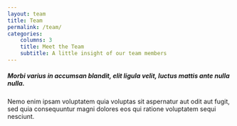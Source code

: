 ```yaml
---
layout: team
title: Team
permalink: /team/
categories:
    columns: 3
    title: Meet the Team
    subtitle: A little insight of our team members
---
```


##### Morbi varius in accumsan blandit, elit ligula velit, luctus mattis ante nulla nulla.

Nemo enim ipsam voluptatem quia voluptas sit aspernatur aut odit aut fugit, sed quia consequuntur magni dolores eos qui ratione voluptatem sequi nesciunt.
